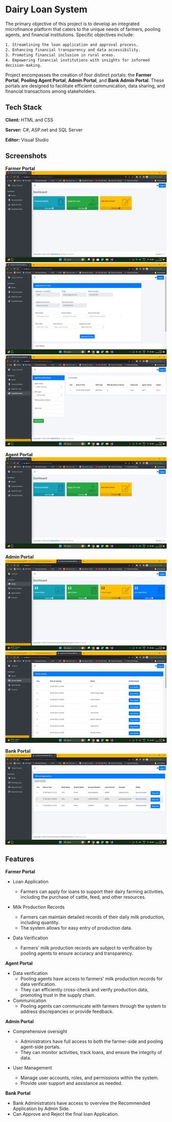 
# Dairy Loan System

The primary objective of this project is to develop an integrated microfinance platform that caters to the unique needs of farmers, pooling agents, and financial institutions. Specific objectives include:

    1. Streamlining the loan application and approval process.
    2. Enhancing financial transparency and data accessibility.
    3. Promoting financial inclusion in rural areas.
    4. Empowering financial institutions with insights for informed decision-making.
Project encompasses the creation of four distinct portals: the **Farmer Portal**, **Pooling Agent Portal**, **Admin Portal**, and **Bank Admin Portal**. These portals are designed to facilitate efficient communication, data sharing, and financial transactions among stakeholders.




## Tech Stack

**Client:** HTML and CSS

**Server:** C#, ASP.net and SQL Server

**Editor:** Visual Studio


## Screenshots

**Farmer Portal**
![](images/Screenshot%20(193).png)
![](images/Screenshot%20(195).png)
![](images/Screenshot%20(196).png)

**Agent Portal**
![](images/Screenshot%20(193).png)

**Admin Portal**
![](images/Screenshot%20(203).png)
![](images/Screenshot%20(204).png)

**Bank Portal**
![](images/Screenshot%20(201).png)


## Features

**Farmer Portal**
- Loan Application
    - Farmers can apply for loans to support their dairy farming activities, including the purchase of cattle, feed, and other resources. 
- Milk Production Records
    - Farmers can maintain detailed records of their daily milk production, including quantity.
    - The system allows for easy entry of production data.

- Data Verification
    - Farmers' milk production records are subject to verification by pooling agents to ensure accuracy and transparency.

**Agent Portal**

- Data verification
    - Pooling agents have access to farmers' milk production records for data verification.
    - They can efficiently cross-check and verify production data, promoting trust in the supply chain.
- Communication
    - Pooling agents can communicate with farmers through the system to address discrepancies or provide feedback.

**Admin Portal**

- Comprehensive oversight
    - Administrators have full access to both the farmer-side and pooling agent-side portals.
    - They can monitor activities, track loans, and ensure the integrity of data.

- User Management
    - Manage user accounts, roles, and permissions within the system.
    - Provide user support and assistance as needed.


**Bank Portal**

- Bank Administrators have access to overview the Recommended Application by Admin Side.
- Can Approve and Reject the final loan Application.






